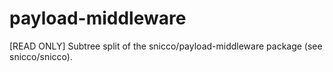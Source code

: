 # payload-middleware
[READ ONLY] Subtree split of the snicco/payload-middleware package (see snicco/snicco).
